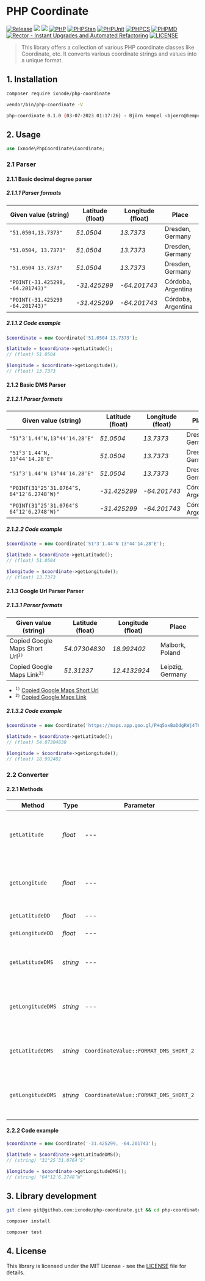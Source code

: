 # PHP Coordinate

[![Release](https://img.shields.io/github/v/release/ixnode/php-coordinate)](https://github.com/ixnode/php-coordinate/releases)
[![](https://img.shields.io/github/release-date/ixnode/php-coordinate)](https://github.com/ixnode/php-coordinate/releases)
![](https://img.shields.io/github/repo-size/ixnode/php-coordinate.svg)
[![PHP](https://img.shields.io/badge/PHP-^8.2-777bb3.svg?logo=php&logoColor=white&labelColor=555555&style=flat)](https://www.php.net/supported-versions.php)
[![PHPStan](https://img.shields.io/badge/PHPStan-Level%20Max-777bb3.svg?style=flat)](https://phpstan.org/user-guide/rule-levels)
[![PHPUnit](https://img.shields.io/badge/PHPUnit-Unit%20Tests-6b9bd2.svg?style=flat)](https://phpunit.de)
[![PHPCS](https://img.shields.io/badge/PHPCS-PSR12-416d4e.svg?style=flat)](https://www.php-fig.org/psr/psr-12/)
[![PHPMD](https://img.shields.io/badge/PHPMD-ALL-364a83.svg?style=flat)](https://github.com/phpmd/phpmd)
[![Rector - Instant Upgrades and Automated Refactoring](https://img.shields.io/badge/Rector-PHP%208.2-73a165.svg?style=flat)](https://github.com/rectorphp/rector)
[![LICENSE](https://img.shields.io/github/license/ixnode/php-api-version-bundle)](https://github.com/ixnode/php-api-version-bundle/blob/master/LICENSE)

> This library offers a collection of various PHP coordinate classes like Coordinate, etc.
> It converts various coordinate strings and values into a unique format.

## 1. Installation

```bash
composer require ixnode/php-coordinate
```

```bash
vendor/bin/php-coordinate -V
```

```bash
php-coordinate 0.1.0 (03-07-2023 01:17:26) - Björn Hempel <bjoern@hempel.li>
```

## 2. Usage

```php
use Ixnode\PhpCoordinate\Coordinate;
```

### 2.1 Parser

#### 2.1.1 Basic decimal degree parser

##### 2.1.1.1 Parser formats

| Given value (string)              | Latitude (float) | Longitude (float) | Place              |
|-----------------------------------|------------------|-------------------|--------------------|
| `"51.0504,13.7373"`               | _51.0504_        | _13.7373_         | Dresden, Germany   |
| `"51.0504, 13.7373"`              | _51.0504_        | _13.7373_         | Dresden, Germany   |
| `"51.0504 13.7373"`               | _51.0504_        | _13.7373_         | Dresden, Germany   |
| `"POINT(-31.425299, -64.201743)"` | _-31.425299_     | _-64.201743_      | Córdoba, Argentina |
| `"POINT(-31.425299 -64.201743)"`  | _-31.425299_     | _-64.201743_      | Córdoba, Argentina |

##### 2.1.1.2 Code example

```php
$coordinate = new Coordinate('51.0504 13.7373');

$latitude = $coordinate->getLatitude();
// (float) 51.0504

$longitude = $coordinate->getLongitude();
// (float) 13.7373
```

#### 2.1.2 Basic DMS Parser

##### 2.1.2.1 Parser formats

| Given value (string)                       | Latitude (float) | Longitude (float) | Place              |
|--------------------------------------------|------------------|-------------------|--------------------|
| `"51°3′1.44″N,13°44′14.28″E"`              | _51.0504_        | _13.7373_         | Dresden, Germany   |
| `"51°3′1.44″N, 13°44′14.28″E"`             | _51.0504_        | _13.7373_         | Dresden, Germany   |
| `"51°3′1.44″N 13°44′14.28″E"`              | _51.0504_        | _13.7373_         | Dresden, Germany   |
| `"POINT(31°25′31.0764″S, 64°12′6.2748″W)"` | _-31.425299_     | _-64.201743_      | Córdoba, Argentina |
| `"POINT(31°25′31.0764″S 64°12′6.2748″W)"`  | _-31.425299_     | _-64.201743_      | Córdoba, Argentina |

##### 2.1.2.2 Code example

```php
$coordinate = new Coordinate('51°3′1.44″N 13°44′14.28″E');

$latitude = $coordinate->getLatitude();
// (float) 51.0504

$longitude = $coordinate->getLongitude();
// (float) 13.7373
```

#### 2.1.3 Google Url Parser Parser

##### 2.1.3.1 Parser formats

| Given value (string)                                   | Latitude (float) | Longitude (float) | Place            |
|--------------------------------------------------------|------------------|-------------------|------------------|
| Copied Google Maps Short Url<sup><code>1)</code></sup> | _54.07304830_    | _18.992402_       | Malbork, Poland  |
| Copied Google Maps Link<sup><code>2)</code></sup>      | _51.31237_       | _12.4132924_      | Leipzig, Germany |

* <sup><code>1)</code></sup> [Copied Google Maps Short Url](https://maps.app.goo.gl/PHq5axBaDdgRWj4T6)
* <sup><code>2)</code></sup> [Copied Google Maps Link](https://www.google.com/maps/place/V%C3%B6lkerschlachtdenkmal,+04277+Leipzig/@51.3123709,12.4132924,17z/data=!3m1!4b1!4m6!3m5!1s0x47a6f9a9d013ca23:0x277b49a142da988c!8m2!3d51.3123709!4d12.4132924!16s%2Fg%2F12ls2f87w?entry=ttu)

##### 2.1.3.2 Code example

```php
$coordinate = new Coordinate('https://maps.app.goo.gl/PHq5axBaDdgRWj4T6');

$latitude = $coordinate->getLatitude();
// (float) 54.07304830

$longitude = $coordinate->getLongitude();
// (float) 18.992402
```

### 2.2 Converter

#### 2.2.1 Methods

| Method            | Type     | Parameter                             | Description                                                 | Example             |
|-------------------|----------|---------------------------------------|-------------------------------------------------------------|---------------------|
| `getLatitude`     | _float_  | ---                                   | Returns the decimal degree presentation of latitude value.  | _-31.425299_        |
| `getLongitude`    | _float_  | ---                                   | Returns the decimal degree presentation of longitude value. | _-64.201743_        |
| `getLatitudeDD`   | _float_  | ---                                   | Alias of `getLatitude`.                                     | _-31.425299_        |
| `getLongitudeDD`  | _float_  | ---                                   | Alias of `getLongitude`.                                    | _-64.201743_        |
| `getLatitudeDMS`  | _string_ | ---                                   | Returns the dms representation of the latitude value.       | `"31°25′31.0764″S"` |
| `getLongitudeDMS` | _string_ | ---                                   | Returns the dms representation of the longitude value.      | `"64°12′6.2748″W"`  |
| `getLatitudeDMS`  | _string_ | `CoordinateValue::FORMAT_DMS_SHORT_2` | Returns the dms representation of the latitude value (v2).  | `"S31°25′31.0764″"` |
| `getLongitudeDMS` | _string_ | `CoordinateValue::FORMAT_DMS_SHORT_2` | Returns the dms representation of the longitude value (v2). | `"W64°12′6.2748″"`  |

#### 2.2.2 Code example

```php
$coordinate = new Coordinate('-31.425299, -64.201743');

$latitude = $coordinate->getLatitudeDMS();
// (string) "31°25′31.0764″S"

$longitude = $coordinate->getLongitudeDMS();
// (string) "64°12′6.2748″W"
```

## 3. Library development

```bash
git clone git@github.com:ixnode/php-coordinate.git && cd php-coordinate
```

```bash
composer install
```

```bash
composer test
```

## 4. License

This library is licensed under the MIT License - see the [LICENSE](/LICENSE) file for details.
